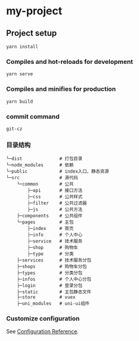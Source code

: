 # my-project

## Project setup
```
yarn install
```

### Compiles and hot-reloads for development
```
yarn serve
```

### Compiles and minifies for production
```
yarn build
```

### commit command
```$xslt
git-cz
```

### 目录结构
```$xslt
└─dist              # 打包目录
└─node_modules      # 依赖
└─public            # index入口、静态资源
└─src               # 源代码
    └─common        # 公共
        ├─api       # 接口方法
        ├─css       # 公共样式
        ├─filter    # 公共过滤器
        ├─js        # 公共方法
    ├─components    # 公共组件
    └─pages         # 主包
        ├─index     # 首页
        ├─info      # 个人中心
        ├─service   # 技术服务
        ├─shop      # 购物车
        ├─type      # 分类
    ├─services      # 技术服务分包
    ├─shops         # 购物车分包
    ├─types         # 分类分包
    ├─infos         # 个人中心分包
    ├─login         # 登录分包
    ├─static        # 主包静态文件
    ├─store         # vuex
    ├─uni_modules   # uni-ui组件
```


### Customize configuration
See [Configuration Reference](https://cli.vuejs.org/config/).
